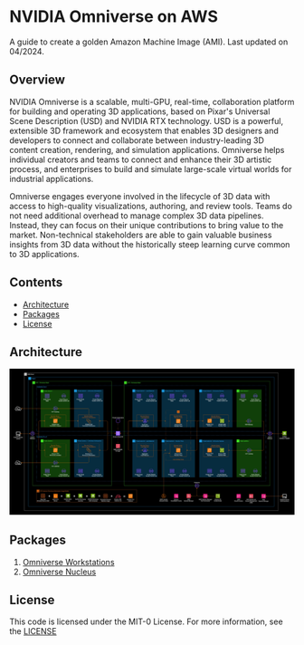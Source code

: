 # NVIDIA Omniverse on AWS
A guide to create a golden Amazon Machine Image (AMI). Last updated on
04/2024.

## Overview 
NVIDIA Omniverse is a scalable, multi-GPU, real-time, collaboration platform for building and operating 3D applications, based on Pixar's Universal Scene Description (USD) and NVIDIA RTX technology. USD is a powerful, extensible 3D framework and ecosystem that enables 3D designers and developers to connect and collaborate between industry-leading 3D content creation, rendering, and simulation applications. Omniverse helps individual creators and teams to connect and enhance their 3D artistic process, and enterprises to build and simulate large-scale virtual worlds for industrial applications.

Omniverse engages everyone involved in the lifecycle of 3D data with access to high-quality visualizations, authoring, and review tools. Teams do not need additional overhead to manage complex 3D data pipelines. Instead, they can focus on their unique contributions to bring value to the market. Non-technical stakeholders are able to gain valuable business insights from 3D data without the historically steep learning curve common to 3D applications.

## Contents
- [Architecture](#architecture)
- [Packages](#packages)
- [License](#license)

## Architecture
![reference-architecture](./docs/overall/media/image1.jpg)

## Packages
1. [Omniverse Workstations](./docs/omniverse-workstation/README.md)
2. [Omniverse Nucleus](./docs/omniverse-nucleus/README.md)

## License
This code is licensed under the MIT-0 License. For more information, see the [LICENSE](./LICENSE)


